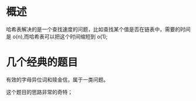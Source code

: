 # 概述

哈希表解决的是一个查找速度的问题，比如查找某个值是否在链表中，需要的时间是 o(n),而哈希表可以把这个时间缩短到 o(1);


# 几个经典的题目

有效的字母异位词和赎金信，属于一类问题。

这个题目的思路非常的奇特；